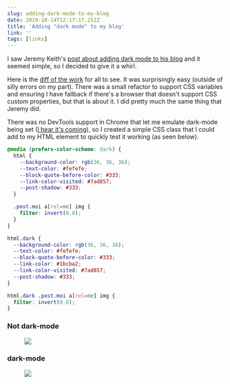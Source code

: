 ```yaml
---
slug: adding-dark-mode-to-my-blog
date: 2019-10-14T12:17:17.251Z
title: 'Adding "dark mode" to my blog'
link: ''
tags: [links]
---
```


I saw Jeremy Keith's [post about adding dark mode to his blog](https://adactio.com/journal/15941) and it seemed simple, so I decided to give it a whirl.

Here is the [diff of the work](https://github.com/PaulKinlan/paul.kinlan.me/compare/00862927187ef8b36433ee59679cb6367a21793a...main) for all to see. It was surprisingly easy (outside of silly errors on my part). There was a small refactor to support CSS variables and ensuring I have fallback if there's a browser that doesn't support CSS custom properties, but that is about it. I did pretty much the same thing that Jeremy did.

There was no DevTools support in Chrome that let me emulate dark-mode being set ([I hear it's coming](https://bugs.chromium.org/p/chromium/issues/detail?id=1004246)), so I created a simple CSS class that I could add to my HTML element to quickly test it working (as seen below).

```CSS
@media (prefers-color-scheme: dark) {
  html {
    --background-color: rgb(36, 36, 36);
    --text-color: #fefefe;
    --block-quote-before-color: #333;
    --link-color-visited: #7ad857;
    --post-shadow: #333;
  }

  .post.moi a[rel=me] img {
    filter: invert(0.8);
  }
}

html.dark {
  --background-color: rgb(36, 36, 36);
  --text-color: #fefefe;
  --block-quote-before-color: #333;
  --link-color: #1bcba2;
  --link-color-visited: #7ad857;
  --post-shadow: #333;
}

html.dark .post.moi a[rel=me] img {
  filter: invert(0.8);
}
```

### Not dark-mode

<figure><img src="/images/2019-10-14-addingdark-modeto-my-blog-0.jpeg"></figure>

### dark-mode

<figure><img src="/images/2019-10-14-addingdark-modeto-my-blog-1.jpeg"></figure>

